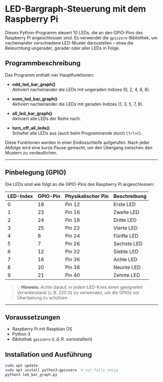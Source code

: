 # LED-Bargraph-Steuerung mit dem Raspberry Pi

Dieses Python-Programm steuert 10 LEDs, die an den GPIO-Pins des Raspberry Pi angeschlossen sind. Es verwendet die `gpiozero`-Bibliothek, um nacheinander verschiedene LED-Muster darzustellen – etwa die Beleuchtung ungerader, gerader oder aller LEDs in Folge.

## Programmbeschreibung

Das Programm enthält vier Hauptfunktionen:

- **odd_led_bar_graph()**  
  Aktiviert nacheinander die LEDs mit ungeraden Indizes (0, 2, 4, 6, 8).

- **even_led_bar_graph()**  
  Aktiviert nacheinander die LEDs mit geraden Indizes (1, 3, 5, 7, 9).

- **all_led_bar_graph()**  
  Aktiviert alle LEDs der Reihe nach.

- **turn_off_all_leds()**  
  Schaltet alle LEDs aus (auch beim Programmende durch `Ctrl+C`).

Diese Funktionen werden in einer Endlosschleife aufgerufen. Nach jeder Abfolge wird eine kurze Pause gemacht, um den Übergang zwischen den Mustern zu verdeutlichen.

---

## Pinbelegung (GPIO)

Die LEDs sind wie folgt an die GPIO-Pins des Raspberry Pi angeschlossen:

| LED-Index | GPIO-Pin | Physikalischer Pin | Beschreibung       |
|-----------|----------|--------------------|--------------------|
| 0         | 18       | Pin 12             | Erste LED          |
| 1         | 23       | Pin 16             | Zweite LED         |
| 2         | 24       | Pin 18             | Dritte LED         |
| 3         | 25       | Pin 22             | Vierte LED         |
| 4         | 8        | Pin 24             | Fünfte LED         |
| 5         | 7        | Pin 26             | Sechste LED        |
| 6         | 12       | Pin 32             | Siebte LED         |
| 7         | 16       | Pin 36             | Achte LED          |
| 8         | 20       | Pin 38             | Neunte LED         |
| 9         | 21       | Pin 40             | Zehnte LED         |

> 💡 **Hinweis:** Achte darauf, in jedem LED-Kreis einen geeigneten Vorwiderstand (z. B. 220 Ω) zu verwenden, um die GPIOs vor Überlastung zu schützen.

---

## Voraussetzungen

- Raspberry Pi mit Raspbian OS
- Python 3
- Bibliothek `gpiozero` (i. d. R. vorinstalliert)

## Installation und Ausführung

```bash
sudo apt update
sudo apt install python3-gpiozero  # nur falls nötig
python3 led_bar_graph.py

